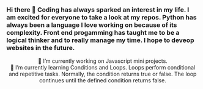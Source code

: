 ### Hi there 👋 Coding has always sparked an interest in my life. I am excited for everyone to take a look at my repos. Python has always been a language I love working on because of its complexity. Front end progamming has taught me to be a logical thinker and to really manage my time. I hope to deveop websites in the future.  




<center>🔭 I’m currently working on Javascript mini projects.<center>
 🌱 I’m currently learning Conditions and Loops. Loops perform conditional and repetitive tasks. Normally, the condition returns true or false. The loop continues until the defined condition returns false.


